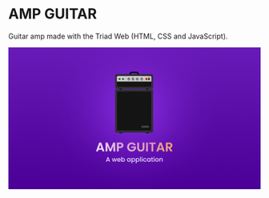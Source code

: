 # AMP GUITAR
Guitar amp made with the Triad Web (HTML, CSS and JavaScript).

![Screenshot](screenshot.png)
